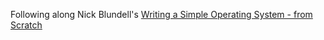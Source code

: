 Following along Nick Blundell's [Writing a Simple Operating System - from Scratch](https://www.cs.bham.ac.uk/~exr/lectures/opsys/10_11/lectures/os-dev.pdf)
